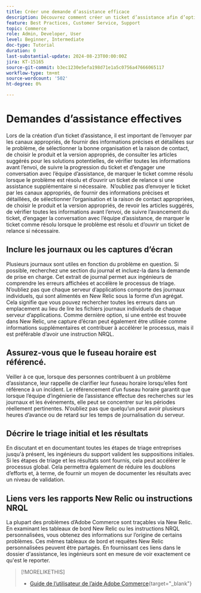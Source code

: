 ```yaml
---
title: Créer une demande d’assistance efficace
description: Découvrez comment créer un ticket d’assistance afin d’optimiser l’efficacité de la requête.
feature: Best Practices, Customer Service, Support
topic: Commerce
role: Admin, Developer, User
level: Beginner, Intermediate
doc-type: Tutorial
duration: 0
last-substantial-update: 2024-08-23T00:00:00Z
jira: KT-15165
source-git-commit: b3ec1230e5efa198d71e1a5c0756a47666065117
workflow-type: tm+mt
source-wordcount: '502'
ht-degree: 0%

---
```



# Demandes d’assistance effectives

Lors de la création d’un ticket d’assistance, il est important de l’envoyer par les canaux appropriés, de fournir des informations précises et détaillées sur le problème, de sélectionner la bonne organisation et la raison de contact, de choisir le produit et la version appropriés, de consulter les articles suggérés pour les solutions potentielles, de vérifier toutes les informations avant l’envoi, de suivre la progression du ticket et d’engager une conversation avec l’équipe d’assistance, de marquer le ticket comme résolu lorsque le problème est résolu et d’ouvrir un ticket de relance si une assistance supplémentaire si nécessaire. &#x200B; N’oubliez pas d’envoyer le ticket par les canaux appropriés, de fournir des informations précises et détaillées, de sélectionner l’organisation et la raison de contact appropriées, de choisir le produit et la version appropriés, de revoir les articles suggérés, de vérifier toutes les informations avant l’envoi, de suivre l’avancement du ticket, d’engager la conversation avec l’équipe d’assistance, de marquer le ticket comme résolu lorsque le problème est résolu et d’ouvrir un ticket de relance si nécessaire. &#x200B;

## Inclure les journaux ou les captures d’écran

Plusieurs journaux sont utiles en fonction du problème en question. Si possible, recherchez une section du journal et incluez-la dans la demande de prise en charge. Cet extrait de journal permet aux ingénieurs de comprendre les erreurs affichées et accélère le processus de triage. N’oubliez pas que chaque serveur d’applications comporte des journaux individuels, qui sont alimentés en New Relic sous la forme d’un agrégat.  Cela signifie que vous pouvez rechercher toutes les erreurs dans un emplacement au lieu de lire les fichiers journaux individuels de chaque serveur d’applications. Comme dernière option, si une entrée est trouvée dans New Relic, une capture d’écran peut également être utilisée comme informations supplémentaires et contribuer à accélérer le processus, mais il est préférable d’avoir une instruction NRQL.

## Assurez-vous que le fuseau horaire est référencé.

Veiller à ce que, lorsque des personnes contribuent à un problème d’assistance, leur rappelle de clarifier leur fuseau horaire lorsqu’elles font référence à un incident. Le référencement d’un fuseau horaire garantit que lorsque l’équipe d’ingénierie de l’assistance effectue des recherches sur les journaux et les événements, elle peut se concentrer sur les périodes réellement pertinentes. N’oubliez pas que quelqu’un peut avoir plusieurs heures d’avance ou de retard sur les temps de journalisation du serveur.

## Décrire le triage initial et les résultats

En discutant et en documentant toutes les étapes de triage entreprises jusqu&#39;à présent, les ingénieurs du support valident les suppositions initiales. Si les étapes de triage et les résultats sont fournis, cela peut accélérer le processus global. Cela permettra également de réduire les doublons d’efforts et, à terme, de fournir un moyen de documenter les résultats avec un niveau de validation.

## Liens vers les rapports New Relic ou instructions NRQL

La plupart des problèmes d’Adobe Commerce sont traçables via New Relic. En examinant les tableaux de bord New Relic ou les instructions NRQL personnalisées, vous obtenez des informations sur l’origine de certains problèmes. Ces mêmes tableaux de bord et requêtes New Relic personnalisées peuvent être partagés. En fournissant ces liens dans le dossier d&#39;assistance, les ingénieurs sont en mesure de voir exactement ce qu&#39;est le reporter.

>[!MORELIKETHIS]
> 
> - [Guide de l’utilisateur de l’aide Adobe Commerce](https://experienceleague.adobe.com/fr/docs/commerce-knowledge-base/kb/help-center-guide/magento-help-center-user-guide){target="_blank"}
